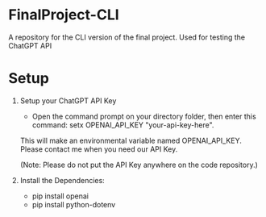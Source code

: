 # FinalProject-CLI
A repository for the CLI version of the final project. Used for testing the ChatGPT API

# Setup 
1. Setup your ChatGPT API Key
   - Open the command prompt on your directory folder, then enter this command:
    setx OPENAI_API_KEY "your-api-key-here".

   This will make an environmental variable named OPENAI_API_KEY.
   Please contact me when you need our API Key.

   (Note: Please do not put the API Key anywhere on the code repository.)
2. Install the Dependencies:
   - pip install openai
   - pip install python-dotenv
